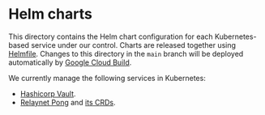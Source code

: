 # Helm charts

This directory contains the Helm chart configuration for each Kubernetes-based service under our control. Charts are released together using [Helmfile](https://github.com/roboll/helmfile). Changes to this directory in the `main` branch will be deployed automatically by [Google Cloud Build](https://cloud.google.com/cloud-build/).

We currently manage the following services in Kubernetes:

- [Hashicorp Vault](./vault).
- [Relaynet Pong](pong) and [its CRDs](pong-crds).

